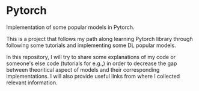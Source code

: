 # Pytorch
Implementation of some popular models in Pytorch.

This is a project that follows my path along learning Pytorch library through following some tutorials and implementing some DL popular models. 


In this repository, I will try to share some explanations of my code or someone's else code (tutorials for e.g.,) in order to decrease the gap between theoritical aspect of models and their corresponding implementations. I will also provide useful links from where I collected relevant information. 
